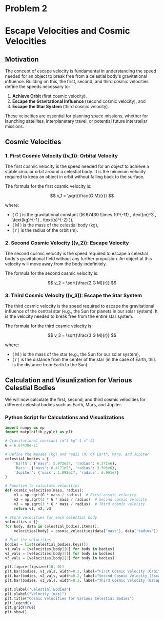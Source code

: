 # Problem 2
# Escape Velocities and Cosmic Velocities

## Motivation
The concept of escape velocity is fundamental in understanding the speed needed for an object to break free from a celestial body's gravitational influence. Building on this, the first, second, and third cosmic velocities define the speeds necessary to:
1. **Achieve Orbit** (first cosmic velocity),
2. **Escape the Gravitational Influence** (second cosmic velocity), and
3. **Escape the Star System** (third cosmic velocity).

These velocities are essential for planning space missions, whether for launching satellites, interplanetary travel, or potential future interstellar missions.

## Cosmic Velocities
### 1. **First Cosmic Velocity** (\(v_1\)): Orbital Velocity
The first cosmic velocity is the speed needed for an object to achieve a stable circular orbit around a celestial body. It is the minimum velocity required to keep an object in orbit without falling back to the surface.

The formula for the first cosmic velocity is:

$$ v_1 = \sqrt{\frac{G M}{r}} $$

where:
- \( G \) is the gravitational constant (\(6.67430 \times 10^{-11} \, \text{m}^3 \, \text{kg}^{-1} \, \text{s}^{-2} \)),
- \( M \) is the mass of the celestial body (kg),
- \( r \) is the radius of the orbit (m).

### 2. **Second Cosmic Velocity** (\(v_2\)): Escape Velocity
The second cosmic velocity is the speed required to escape a celestial body's gravitational field without any further propulsion. An object at this velocity will move away from the body indefinitely.

The formula for the second cosmic velocity is:

$$ v_2 = \sqrt{\frac{2 G M}{r}} $$

### 3. **Third Cosmic Velocity** (\(v_3\)): Escape the Star System
The third cosmic velocity is the speed required to escape the gravitational influence of the central star (e.g., the Sun for planets in our solar system). It is the velocity needed to break free from the entire star system.

The formula for the third cosmic velocity is:

$$ v_3 = \sqrt{\frac{3 G M}{r}} $$

where:
- \( M \) is the mass of the star (e.g., the Sun for our solar system),
- \( r \) is the distance from the center of the star (in the case of Earth, this is the distance from Earth to the Sun).

## Calculation and Visualization for Various Celestial Bodies
We will now calculate the first, second, and third cosmic velocities for different celestial bodies such as Earth, Mars, and Jupiter.

### Python Script for Calculations and Visualizations

```python
import numpy as np
import matplotlib.pyplot as plt

# Gravitational constant (m^3 kg^-1 s^-2)
G = 6.67430e-11

# Define the masses (kg) and radii (m) of Earth, Mars, and Jupiter
celestial_bodies = {
    'Earth': {'mass': 5.972e24, 'radius': 6.371e6},
    'Mars': {'mass': 6.4171e23, 'radius': 3.396e6},
    'Jupiter': {'mass': 1.898e27, 'radius': 6.991e7}
}

# Function to calculate velocities
def cosmic_velocities(mass, radius):
    v1 = np.sqrt(G * mass / radius)  # First cosmic velocity
    v2 = np.sqrt(2 * G * mass / radius)  # Second cosmic velocity
    v3 = np.sqrt(3 * G * mass / radius)  # Third cosmic velocity
    return v1, v2, v3

# Store velocities for each celestial body
velocities = {}
for body, data in celestial_bodies.items():
    velocities[body] = cosmic_velocities(data['mass'], data['radius'])

# Plot the velocities
bodies = list(celestial_bodies.keys())
v1_vals = [velocities[body][0] for body in bodies]
v2_vals = [velocities[body][1] for body in bodies]
v3_vals = [velocities[body][2] for body in bodies]

plt.figure(figsize=(10, 6))
plt.bar(bodies, v1_vals, width=0.2, label="First Cosmic Velocity (Orbital)", align='center')
plt.bar(bodies, v2_vals, width=0.2, label="Second Cosmic Velocity (Escape)", align='edge')
plt.bar(bodies, v3_vals, width=0.2, label="Third Cosmic Velocity (Escape Star System)", align='edge')

plt.xlabel("Celestial Bodies")
plt.ylabel("Velocity (m/s)")
plt.title("Cosmic Velocities for Various Celestial Bodies")
plt.legend()
plt.grid(True)
plt.show()
```